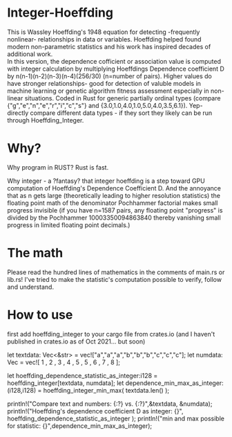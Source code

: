 # Integer-Hoeffding
This is Wassley Hoeffding's 1948 equation for detecting -frequently nonlinear- relationships in data or variables.  Hoeffding helped found modern non-parametric statistics and his work has inspired decades of additional work.  
In this version, the dependence cofficient or association value is computed with integer calculation by multiplying Hoeffdings Dependence coefficient D by n(n-1)(n-2)(n-3)(n-4)(256/30) (n=number of pairs).  Higher values do have stronger relationships- good for detection of valuble models in machine learning or genetic algorithm fitness assessment especially in non-linear situations. Coded in Rust for generic partially ordinal types (compare {"g","e","n","e","r","i","c","s"} and {3.0,1.0,4.0,1.0,5.0,4.0,3.5,6.1}).  Yep- directly compare different data types - if they sort they likely can be run through Hoeffding_Integer.
# Why?
Why program in RUST?  Rust is fast.

Why integer - a ?fantasy? that integer hoeffding is a step toward GPU computation of Hoeffding's Dependence Coefficient D.  And the annoyance that as n gets large (theoretically leading to higher resolution statistics) the floating point math of the denominator Pochhammer factorial makes small progress invisible (if you have n=1587 pairs, any floating point "progress" is divided by the Pochhammer 10003350094863840 thereby vanishing small progress in limited floating point decimals.)  
# The math 
Please read the hundred lines of mathematics in the comments of main.rs or lib.rs!  I've tried to make the statistic's computation possible to verify, follow and understand. 
# How to use

first add hoeffding_integer to your cargo file from crates.io (and I haven't published in crates.io as of Oct 2021... but soon)

let textdata: Vec<&str> = vec!["a","a","a","b","b","b","c","c","c"];
let numdata:    Vec<u8> = vec![ 1 , 2 , 3 , 4 , 5 , 5 , 6 , 7 , 8 ];

let hoeffding_dependence_statistic_as_integer:i128 = hoeffding_integer[textdata, numdata];
let dependence_min_max_as_integer:(i128,i128) = hoeffding_integer_min_max( textdata.len() );

println!("Compare text and numbers:  {:?}  vs.  {:?}",&textdata, &numdata);
println!("Hoeffding's dependence coefficient D as integer: {}", hoeffding_dependence_statistic_as_integer );
println!("min and max possible for statistic: {}",dependence_min_max_as_integer);
  
